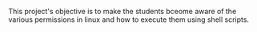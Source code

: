 This project's objective is to make the students bceome aware of the various permissions in linux and how to execute them using shell scripts.
